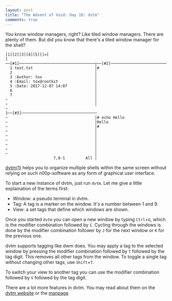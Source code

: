```yaml
---
layout: post
title: "The Advent of Void: Day 10: dvtm"
comments: true
---
```


You know window managers, right? Like tiled window managers. There are plenty of them. But did you know that there's a tiled window manager for the shell?



```
[1][2][3][4][5][]=[                                                           ]
──[#1]─────────────────────────────────┬──[#2]─────────────────────────────────
  1 text.txt                           │#
  2                                    │
  3 :Author: tox                       │
  4 :Email: tox@rootkit                │
  5 :Date: 2017-12-07 14:07            │
  6                                    │
  7                                    │
~                                      │
~                                      │
~                                      ├──[#3]─────────────────────────────────
~                                      │# echo Hello
~                                      │Hello
~                                      │#
~                                      │
~                                      │
~                                      │
~                                      │
~                                      │
~                                      │
                     7,0-1         All │
```



[dvtm(1)](https://man.voidlinux.org/dvtm.1) helps you to organize multiple shells
within the same screen without relying on such n00p-software as any form of
graphical user interface.

To start a new instance of dvtm, just run `dvtm`. Let me give a little
explaination of the terms first:

* Window: a pseudo terminal in dvtm.
* Tag: A tag is a marker on the window. It's a number between 1 and 9.
* View: a set tags that define which windows are shown.

Once you started `dvtm` you can open a new window by typing `Ctrl`+`G`, which is
the modifier combination followed by `C`. Cycling through the windows is done
by the modifier combination follower by `J` for the next window or `K` for the
previous one.

dvtm supports tagging like dwm does. You may apply a tag to the selected window
by pressing the modifier combination followed by `T` followed by the tag digit.
This removes all other tags from the window.
To toggle a single tag without changing other tags, use `Shift`+`T`.

To switch your view to another tag you can use the modifier combination followed
by `V` followed by the tag digit.

There are a lot more features in dvtm. You may read about them on the
[dvtm website](http://www.brain-dump.org/projects/dvtm/#quickstart)
or the [manpage](https://man.voidlinux.org/dvtm.1)
